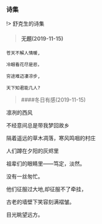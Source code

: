 <!--
 * @Descripttion: 
 * @version: 
 * @Author: suckson
 * @Date: 2019-11-15 13:00:15
 * @LastEditors: suckson
 * @LastEditTime: 2019-11-15 13:04:45
 -->
### 诗集

!> 舒克生的诗集

> #### 无题(2019-11-15)

`苍天不解人情暖,`

`冷眼看花尽是悲，`

`穷途难迈凄凉步,`

`天下知君能几人?`


> ####冬日有感(2019-11-15)

凛冽的西风

不经意间总是带我梦回故乡

隔着遥远的草木凋落，寒风鸣咽的村庄

人们蹲在夕阳的灰烬里

祖辈们的眼睛里——笃定，淡然。

没有一丝匆忙。

他们征服过大地,却征服不了牵挂，

古老的墙壁下笑容刻满褶皱。

目光眺望远方。
